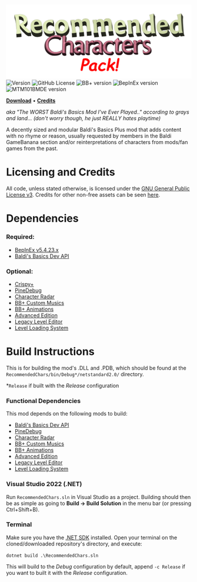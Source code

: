 ![Recommended Characters Pack](Info/logo.png)
![Version](https://img.shields.io/badge/version-1.2.1.1-purple) ![GitHub License](https://img.shields.io/github/license/uncertainluei/BaldiPlus-RecommendedChars)
![BB+ version](https://img.shields.io/badge/bb+-0.11-69C12E?color=green) ![BepInEx version](https://img.shields.io/badge/bepinex-5.4.23-69C12E?color=yellow&link=https://github.com/BepInEx/BepInEx/releases/tag/v5.4.23.3) ![MTM101BMDE version](https://img.shields.io/badge/mtm101bmde-8.1.0.1-69C12E?color=red&link=https://gamebanana.com/mods/383711)

[**Download**](https://gamebanana.com/mods/591677) • [**Credits**](CREDITS.md)

*aka "The WORST Baldi's Basics Mod I've Ever Played.." according to grays and land... (don't worry though, he just REALLY hates playtime)*

A decently sized and modular Baldi's Basics Plus mod that adds content with no rhyme or reason, usually requested by members in the Baldi GameBanana section and/or reinterpretations of characters from mods/fan games from the past.

# Licensing and Credits
All code, unless stated otherwise, is licensed under the [GNU General Public License v3](LICENSE). Credits for other non-free assets can be seen [here](CREDITS.md).

# Dependencies

### Required:
- [BepInEx v5.4.23.x](https://github.com/BepInEx/BepInEx/releases)
- [Baldi's Basics Dev API](https://gamebanana.com/mods/383711)

### Optional:
- [Crispy+](https://gamebanana.com/mods/529314)
- [PineDebug](https://gamebanana.com/mods/542418)
- [Character Radar](https://gamebanana.com/mods/321209)
- [BB+ Custom Musics](https://gamebanana.com/mods/527812)
- [BB+ Animations](https://gamebanana.com/mods/503644)
- [Advanced Edition](https://gamebanana.com/mods/504169)
- [Legacy Level Editor](https://gamebanana.com/wips/84160)
- [Level Loading System](https://gamebanana.com/mods/508477)


# Build Instructions
This is for building the mod's .DLL and .PDB, which should be found at the `RecommendedChars/bin/Debug*/netstandard2.0/` directory.

\*`Release` if built with the *Release* configuration

### Functional Dependencies
This mod depends on the following mods to build:

- [Baldi's Basics Dev API](https://gamebanana.com/mods/383711)
- [PineDebug](https://gamebanana.com/mods/542418)
- [Character Radar](https://gamebanana.com/mods/321209)
- [BB+ Custom Musics](https://gamebanana.com/mods/527812)
- [BB+ Animations](https://gamebanana.com/mods/503644)
- [Advanced Edition](https://gamebanana.com/mods/504169)
- [Legacy Level Editor](https://gamebanana.com/wips/84160)
- [Level Loading System](https://gamebanana.com/mods/508477)

### Visual Studio 2022 (.NET)
Run `RecommendedChars.sln` in Visual Studio as a project. Building should then be as simple as going to **Build -> Build Solution** in the menu bar (or pressing Ctrl+Shift+B).

### Terminal
Make sure you have the [.NET SDK](https://dotnet.microsoft.com/en-us/download) installed. Open your terminal on the cloned/downloaded repository's directory, and execute:

`dotnet build .\RecommendedChars.sln`

This will build to the *Debug* configuration by default, append `-c Release` if you want to built it with the *Release* configuration.